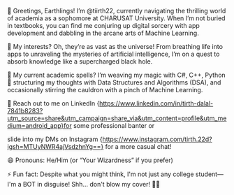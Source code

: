 👋 Greetings, Earthlings! I’m @tiirth22, currently navigating the thrilling world of academia as a sophomore at CHARUSAT University. When I’m not buried in textbooks, 
    you can find me conjuring up digital sorcery with app development and dabbling in the arcane arts of Machine Learning.

👀 My interests? Oh, they’re as vast as the universe! From breathing life into apps to unraveling the mysteries of artificial intelligence, I’m on a quest to absorb knowledge like a supercharged black hole.

🌱 My current academic spells? I’m weaving my magic with C#, C++, Python 🐍 structuring my thoughts with Data Structures and Algorithms (DSA), and occasionally stirring the cauldron with a pinch of Machine Learning.


💬 Reach out to me on
LinkedIn {https://www.linkedin.com/in/tirth-dalal-7841b8283?utm_source=share&utm_campaign=share_via&utm_content=profile&utm_medium=android_app}for some professional banter or 


slide into my DMs on Instagram {https://www.instagram.com/tirth.22d?igsh=MTUyNWR4ajVsdzhnYg==} for a more casual chat!


😄 Pronouns: He/Him (or “Your Wizardness” if you prefer)


⚡ Fun fact: Despite what you might think, I'm not just any college student—I'm a BOT in disguise! Shh... don't blow my cover! 🤖✨

